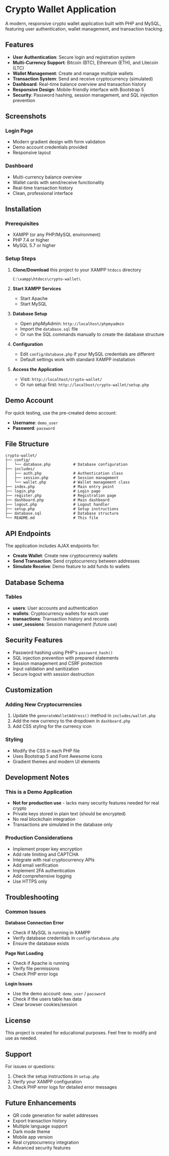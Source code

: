# Crypto Wallet Application

A modern, responsive crypto wallet application built with PHP and MySQL, featuring user authentication, wallet management, and transaction tracking.

## Features

- **User Authentication**: Secure login and registration system
- **Multi-Currency Support**: Bitcoin (BTC), Ethereum (ETH), and Litecoin (LTC)
- **Wallet Management**: Create and manage multiple wallets
- **Transaction System**: Send and receive cryptocurrency (simulated)
- **Dashboard**: Real-time balance overview and transaction history
- **Responsive Design**: Mobile-friendly interface with Bootstrap 5
- **Security**: Password hashing, session management, and SQL injection prevention

## Screenshots

### Login Page
- Modern gradient design with form validation
- Demo account credentials provided
- Responsive layout

### Dashboard
- Multi-currency balance overview
- Wallet cards with send/receive functionality
- Real-time transaction history
- Clean, professional interface

## Installation

### Prerequisites
- XAMPP (or any PHP/MySQL environment)
- PHP 7.4 or higher
- MySQL 5.7 or higher

### Setup Steps

1. **Clone/Download** this project to your XAMPP `htdocs` directory
   ```
   C:\xampp\htdocs\crypto-wallet\
   ```

2. **Start XAMPP Services**
   - Start Apache
   - Start MySQL

3. **Database Setup**
   - Open phpMyAdmin: `http://localhost/phpmyadmin`
   - Import the `database.sql` file
   - Or run the SQL commands manually to create the database structure

4. **Configuration**
   - Edit `config/database.php` if your MySQL credentials are different
   - Default settings work with standard XAMPP installation

5. **Access the Application**
   - Visit: `http://localhost/crypto-wallet/`
   - Or run setup first: `http://localhost/crypto-wallet/setup.php`

## Demo Account

For quick testing, use the pre-created demo account:
- **Username**: `demo_user`
- **Password**: `password`

## File Structure

```
crypto-wallet/
├── config/
│   └── database.php          # Database configuration
├── includes/
│   ├── auth.php              # Authentication class
│   ├── session.php           # Session management
│   └── wallet.php            # Wallet management class
├── index.php                 # Main entry point
├── login.php                 # Login page
├── register.php              # Registration page
├── dashboard.php             # Main dashboard
├── logout.php                # Logout handler
├── setup.php                 # Setup instructions
├── database.sql              # Database structure
└── README.md                 # This file
```

## API Endpoints

The application includes AJAX endpoints for:

- **Create Wallet**: Create new cryptocurrency wallets
- **Send Transaction**: Send cryptocurrency between addresses
- **Simulate Receive**: Demo feature to add funds to wallets

## Database Schema

### Tables
- **users**: User accounts and authentication
- **wallets**: Cryptocurrency wallets for each user
- **transactions**: Transaction history and records
- **user_sessions**: Session management (future use)

## Security Features

- Password hashing using PHP's `password_hash()`
- SQL injection prevention with prepared statements
- Session management and CSRF protection
- Input validation and sanitization
- Secure logout with session destruction

## Customization

### Adding New Cryptocurrencies
1. Update the `generateWalletAddress()` method in `includes/wallet.php`
2. Add the new currency to the dropdown in `dashboard.php`
3. Add CSS styling for the currency icon

### Styling
- Modify the CSS in each PHP file
- Uses Bootstrap 5 and Font Awesome icons
- Gradient themes and modern UI elements

## Development Notes

### This is a Demo Application
- **Not for production use** - lacks many security features needed for real crypto
- Private keys stored in plain text (should be encrypted)
- No real blockchain integration
- Transactions are simulated in the database only

### Production Considerations
- Implement proper key encryption
- Add rate limiting and CAPTCHA
- Integrate with real cryptocurrency APIs
- Add email verification
- Implement 2FA authentication
- Add comprehensive logging
- Use HTTPS only

## Troubleshooting

### Common Issues

**Database Connection Error**
- Check if MySQL is running in XAMPP
- Verify database credentials in `config/database.php`
- Ensure the database exists

**Page Not Loading**
- Check if Apache is running
- Verify file permissions
- Check PHP error logs

**Login Issues**
- Use the demo account: `demo_user` / `password`
- Check if the users table has data
- Clear browser cookies/session

## License

This project is created for educational purposes. Feel free to modify and use as needed.

## Support

For issues or questions:
1. Check the setup instructions in `setup.php`
2. Verify your XAMPP configuration
3. Check PHP error logs for detailed error messages

## Future Enhancements

- QR code generation for wallet addresses
- Export transaction history
- Multiple language support
- Dark mode theme
- Mobile app version
- Real cryptocurrency integration
- Advanced security features
